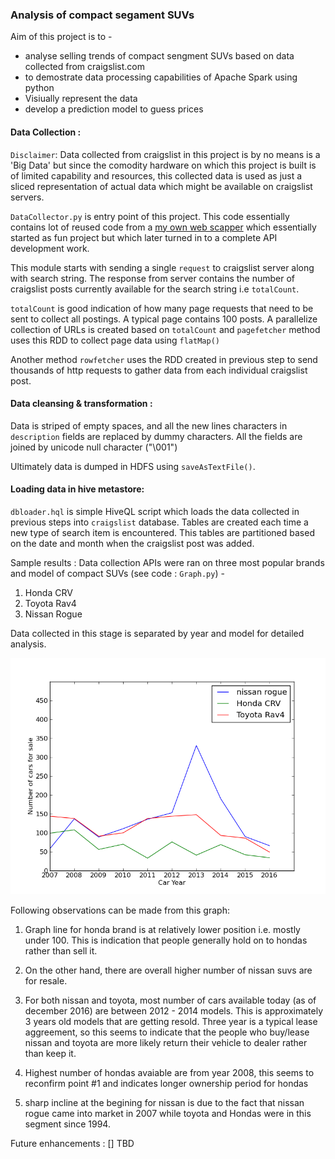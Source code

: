 ### Analysis of compact segament SUVs 
Aim of this project is to - 
- analyse selling trends of compact sengment SUVs based on data collected from craigslist.com
- to demostrate data processing capabilities of Apache Spark using python
- Visiually represent the data
- develop a prediction model to guess prices



#### Data Collection :
 
`Disclaimer`: Data collected from craigslist in this project is by no means is a 'Big Data' but since the comodity hardware on which this project is built is of limited capability and resources, this collected data is used as just a sliced representation of actual data which might be available on craigslist servers.

`DataCollector.py` is entry point of this project. This code essentially contains lot of reused code from  a [my own web scapper](https://github.com/Pushkr/CraigslistToCsv) which essentially started as fun project but which later turned in to 
a complete API development work. 

This module starts with sending a single `request` to craigslist server along with search string. The response from server contains the number of craigslist posts currently available for the search string i.e `totalCount`.

`totalCount` is good indication of how many page requests that need to be sent to collect all postings. A typical page contains 100 posts. A parallelize collection of URLs is created based on `totalCount` and `pagefetcher` method uses this RDD to collect page data using `flatMap()`

Another method `rowfetcher` uses the RDD created in previous step to send thousands of http requests to gather data from each individual craigslist post. 

#### Data cleansing & transformation :
Data is striped of empty spaces, and all the new lines characters in `description` fields are replaced by dummy characters.
All the fields are joined by unicode null character ("\001")

Ultimately data is dumped in HDFS using `saveAsTextFile()`.

#### Loading data in hive metastore:
`dbloader.hql` is simple HiveQL script which loads the data collected in previous steps into `craigslist` database.
Tables are created each time a new type of search item is encountered. 
This tables are partitioned based on the date and month when the craigslist post was added.


Sample results :
Data collection APIs were ran on three most popular brands and model of compact SUVs (see code : `Graph.py`) - 

1. Honda CRV
2. Toyota Rav4
3. Nissan Rogue

Data collected in this stage is separated by year and model for detailed analysis. 

![ScreenShot](https://github.com/Pushkr/Spark-Project/blob/master/images/image1.png)

Following observations can be made from this graph: 

1. Graph line for honda brand is at relatively lower position i.e. mostly under 100. This is indication that people generally hold on to hondas rather than sell it.

2. On the other hand, there are overall higher number of nissan suvs are for resale. 

3. For both nissan and toyota, most number of cars available today (as of december 2016) are between 2012 - 2014 models. This is approximately 3 years old models that are getting resold. Three year is a typical lease aggreement, so this seems to indicate that the people who buy/lease nissan and toyota are more likely return their vehicle to dealer rather than keep it.

4. Highest number of hondas avaiable are from year 2008, this seems to reconfirm point #1 and indicates longer ownership period for hondas

5. sharp incline at the begining for nissan is due to the fact that nissan rogue came into market in 2007 while toyota and Hondas were in this segment since 1994. 


Future enhancements :
[] TBD
